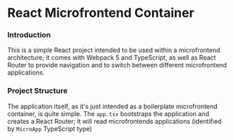 # React Microfrontend Container

### Introduction
This is a simple React project intended to be used within a microfrontend architecture; it comes with Webpack 5 and TypeScript, as well as React Router to provide navigation and to switch between different microfrontend applications.

### Project Structure
The application itself, as it's just intended as a boilerplate microfrontend container, is quite simple. The `app.tsx` bootstraps the application and creates a React Router; it will read microfrontends applications (identified by `MicroApp` TypeScript type)